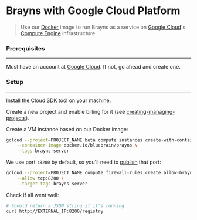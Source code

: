 # Brayns with Google Cloud Platform

> Use our [Docker](https://docs.docker.com) image to run Brayns as a service on [Google Cloud](https://cloud.google.com/)'s [Compute Engine](https://cloud.google.com/compute) infrastructure.


### Prerequisites
-----------------
Must have an account at [Google Cloud](https://cloud.google.com/). If not, go ahead and create one.


### Setup
---------
Install the [Cloud SDK](https://cloud.google.com/sdk) tool on your machine.

Create a new project and enable billing for it (see [creating-managing-projects](https://cloud.google.com/resource-manager/docs/creating-managing-projects)).

Create a VM instance based on our Docker image:
```bash
gcloud --project=PROJECT_NAME beta compute instances create-with-container brayns \
    --container-image docker.io/bluebrain/brayns \
    --tags brayns-server
```

We use port `:8200` by default, so you'll need to [publish](https://cloud.google.com/compute/docs/containers/configuring-options-to-run-containers#publishing_container_ports) that port:
```bash
gcloud --project=PROJECT_NAME compute firewall-rules create allow-brayns \
    --allow tcp:8200 \
    --target-tags brayns-server
```

Check if all went well:
```bash
# Should return a JSON string if it's running
curl http://EXTERNAL_IP:8200/registry
```
